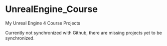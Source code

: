 # UnrealEngine_Course
My Unreal Engine 4 Course Projects

Currently not synchronized with Github, there are missing projects yet to be synchronized.
